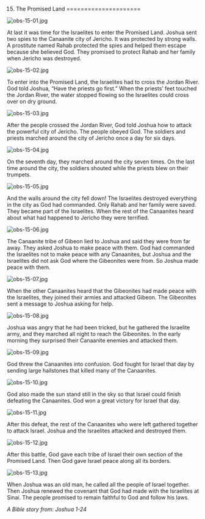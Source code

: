 15. The Promised Land
=====================

![obs-15-01.jpg](/var/www/vhosts/door43.org/httpdocs/data/gitrepo/media/en/obs/obs-15-01.jpg "obs-15-01.jpg")

At last it was time for the Israelites to enter the Promised Land.
Joshua sent two spies to the Canaanite city of Jericho. It was protected
by strong walls. A prostitute named Rahab protected the spies and helped
them escape because she believed God. They promised to protect Rahab and
her family when Jericho was destroyed.

![obs-15-02.jpg](/var/www/vhosts/door43.org/httpdocs/data/gitrepo/media/en/obs/obs-15-02.jpg "obs-15-02.jpg")

To enter into the Promised Land, the Israelites had to cross the Jordan
River. God told Joshua, “Have the priests go first.” When the priests’
feet touched the Jordan River, the water stopped flowing so the
Israelites could cross over on dry ground.

![obs-15-03.jpg](/var/www/vhosts/door43.org/httpdocs/data/gitrepo/media/en/obs/obs-15-03.jpg "obs-15-03.jpg")

After the people crossed the Jordan River, God told Joshua how to attack
the powerful city of Jericho. The people obeyed God. The soldiers and
priests marched around the city of Jericho once a day for six days.

![obs-15-04.jpg](/var/www/vhosts/door43.org/httpdocs/data/gitrepo/media/en/obs/obs-15-04.jpg "obs-15-04.jpg")

On the seventh day, they marched around the city seven times. On the
last time around the city, the soldiers shouted while the priests blew
on their trumpets.

![obs-15-05.jpg](/var/www/vhosts/door43.org/httpdocs/data/gitrepo/media/en/obs/obs-15-05.jpg "obs-15-05.jpg")

And the walls around the city fell down! The Israelites destroyed
everything in the city as God had commanded. Only Rahab and her family
were saved. They became part of the Israelites. When the rest of the
Canaanites heard about what had happened to Jericho they were terrified.

![obs-15-06.jpg](/var/www/vhosts/door43.org/httpdocs/data/gitrepo/media/en/obs/obs-15-06.jpg "obs-15-06.jpg")

The Canaanite tribe of Gibeon lied to Joshua and said they were from far
away. They asked Joshua to make peace with them. God had commanded the
Israelites not to make peace with any Canaanites, but Joshua and the
Israelites did not ask God where the Gibeonites were from. So Joshua
made peace with them.

![obs-15-07.jpg](/var/www/vhosts/door43.org/httpdocs/data/gitrepo/media/en/obs/obs-15-07.jpg "obs-15-07.jpg")

When the other Canaanites heard that the Gibeonites had made peace with
the Israelites, they joined their armies and attacked Gibeon. The
Gibeonites sent a message to Joshua asking for help.

![obs-15-08.jpg](/var/www/vhosts/door43.org/httpdocs/data/gitrepo/media/en/obs/obs-15-08.jpg "obs-15-08.jpg")

Joshua was angry that he had been tricked, but he gathered the Israelite
army, and they marched all night to reach the Gibeonites. In the early
morning they surprised their Canaanite enemies and attacked them.

![obs-15-09.jpg](/var/www/vhosts/door43.org/httpdocs/data/gitrepo/media/en/obs/obs-15-09.jpg "obs-15-09.jpg")

God threw the Canaanites into confusion. God fought for Israel that day
by sending large hailstones that killed many of the Canaanites.

![obs-15-10.jpg](/var/www/vhosts/door43.org/httpdocs/data/gitrepo/media/en/obs/obs-15-10.jpg "obs-15-10.jpg")

God also made the sun stand still in the sky so that Israel could finish
defeating the Canaanites. God won a great victory for Israel that day.

![obs-15-11.jpg](/var/www/vhosts/door43.org/httpdocs/data/gitrepo/media/en/obs/obs-15-11.jpg "obs-15-11.jpg")

After this defeat, the rest of the Canaanites who were left gathered
together to attack Israel. Joshua and the Israelites attacked and
destroyed them.

![obs-15-12.jpg](/var/www/vhosts/door43.org/httpdocs/data/gitrepo/media/en/obs/obs-15-12.jpg "obs-15-12.jpg")

After this battle, God gave each tribe of Israel their own section of
the Promised Land. Then God gave Israel peace along all its borders.

![obs-15-13.jpg](/var/www/vhosts/door43.org/httpdocs/data/gitrepo/media/en/obs/obs-15-13.jpg "obs-15-13.jpg")

When Joshua was an old man, he called all the people of Israel together.
Then Joshua renewed the covenant that God had made with the Israelites
at Sinai. The people promised to remain faithful to God and follow his
laws.

*A Bible story from: Joshua 1-24*

